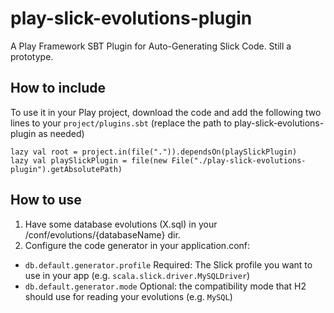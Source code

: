 play-slick-evolutions-plugin
============================

A Play Framework SBT Plugin for Auto-Generating Slick Code. Still a prototype.

How to include
--------------

To use it in your Play project, download the code and add the following two lines to your `project/plugins.sbt` (replace the path to play-slick-evolutions-plugin as needed)

```
lazy val root = project.in(file(".")).dependsOn(playSlickPlugin)
lazy val playSlickPlugin = file(new File("./play-slick-evolutions-plugin").getAbsolutePath)
```

How to use
----------

1. Have some database evolutions (X.sql) in your /conf/evolutions/{databaseName} dir.
2. Configure the code generator in your application.conf:
  * `db.default.generator.profile` Required: The Slick profile you want to use in your app (e.g. `scala.slick.driver.MySQLDriver`)
  * `db.default.generator.mode` Optional: the compatibility mode that H2 should use for reading your evolutions (e.g. `MySQL`)


